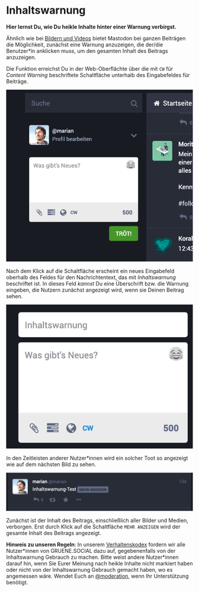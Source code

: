 # Inhaltswarnung

**Hier lernst Du, wie Du heikle Inhalte hinter einer Warnung verbirgst.**

Ähnlich wie bei [Bildern und Videos](toots/media.md?id=medien-als-heikel-markieren) bietet Mastodon bei ganzen Beiträgen die Möglichkeit, zunächst eine Warnung anzuzeigen, die der/die Benutzer\*in anklicken muss, um den gesamten Inhalt des Beitrags anzuzeigen.

Die Funktion erreichst Du in der Web-Oberflächte über die mit `CW` für _Content Warning_ beschriftete Schaltfläche unterhalb des Eingabefeldes für Beiträge.

![Eingabefeld für den Nachrichtentext](img/toot-form-screenshot.png)

Nach dem Klick auf die Schaltfläche erscheint ein neues Eingabefeld oberhalb des Feldes für den Nachrichtentext, das mit _Inhaltswarnung_ beschriftet ist. In dieses Feld _kannst_ Du eine Überschrift bzw. die Warnung eingeben, die Nutzern zunächst angezeigt wird, wenn sie Deinen Beitrag sehen.

![Feld Inhaltswarnung](img/content-warning-form.png)

In den Zeitleisten anderer Nutzer\*innen wird ein solcher Toot so angezeigt wie auf dem nächsten Bild zu sehen.

![Anzeige Inhaltswarnung](img/content-warning-display.png)

Zunächst ist der Inhalt des Beitrags, einschließlich aller Bilder und Medien, verborgen. Erst durch Klick auf die Schaltfläche `MEHR ANZEIGEN` wird der gesamte Inhalt des Beitrags angezeigt.

**Hinweis zu unseren Regeln**: In unserem [Verhaltenskodex](https://gruene.social/about/more#codeofconduct) fordern wir alle Nutzer\*innen von GRUENE.SOCIAL dazu auf, gegebenenfalls von der Inhaltswarnung Gebrauch zu machen. Bitte weist andere Nutzer\*innen darauf hin, wenn Sie Eurer Meinung nach heikle Inhalte nicht markiert haben oder nicht von der Inhaltswarnung Gebrauch gemacht haben, wo es angemessen wäre. Wendet Euch an [@moderation](https://gruene.social/@moderation), wenn Ihr Unterstützung benötigt.
